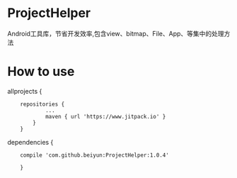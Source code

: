 # ProjectHelper
Android工具库，节省开发效率,包含view、bitmap、File、App、等集中的处理方法


# How to use
allprojects {
     	
     	repositories {
     			...
     			maven { url 'https://www.jitpack.io' }
     		}
     	}
	

dependencies {
		
		compile 'com.github.beiyun:ProjectHelper:1.0.4'
	
	    }	
	
	